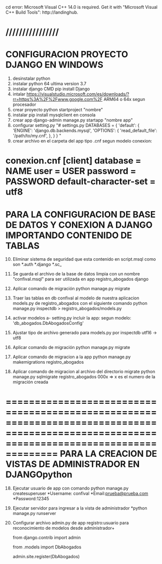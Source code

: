 cd error: Microsoft Visual C++ 14.0 is required. Get it with "Microsoft Visual C++ Build Tools": http://landinghub.

////////////////
=======================================================================================================================================
CONFIGURACION PROYECTO DJANGO EN WINDOWS
=======================================================================================================================================

1. desinstalar python
2. instalar python 64 ultima version 3.7
3. instalar django CMD pip install Django
4. intalar https://visualstudio.microsoft.com/es/downloads/?rr=https%3A%2F%2Fwww.google.com%2F ARM64 o 64x segun procesador
5. crear proyecto python startproject "nombre"
6. instalar pip install mysqlclient en consola
7. crear app django-admin manage.py startapp "nombre app"
8. configurar setting.py
    "# settings.py
DATABASES = {
    'default': {
        'ENGINE': 'django.db.backends.mysql',
        'OPTIONS': {
            'read_default_file': '/path/to/my.cnf',
        },
    }
}
"
9. crear archivo en el carpeta del app tipo .cnf segun modelo conexion:

conexion.cnf
[client]
database = NAME
user = USER
password = PASSWORD
default-character-set = utf8
=========================================================================================================================================
PARA LA CONFIGURACION DE BASE DE DATOS Y CONEXION A DJANGO IMPORTANDO CONTENIDO DE TABLAS 
=========================================================================================================================================

10. Eliminar sistema de seguridad que esta contenido en script.msql como son
	*.auth
	*.django
	*.sc_
11. Se guarda el archivo de la base de datos limpia con un nombre "confival.msql" para ser utilizada en 
app registro_abogados django

12. Aplicar comando de migración
	python manage.py migrate

13. Traer las tablas en db confival al modelo de nuestra aplicacion models.py de registro_abogados
con el siguiente comando
	python manage.py inspectdb > registro_abogados/models.py

14. activar modelos 
   a- setting.py incluir la app:
	segun modelo:
	'db_abogados.DbAbogadosConfig'

15. Ajustar tipo de archivo generado para models.py por inspectdb utf16 -> utf8

16. Aplicar comando de migración
	python manage.py migrate

17. Aplicar comando de migracion a la app
	python manage.py makemigrations registro_abogados

18. Aplicar comando de migracion al archivo del directorio migrate
	python manage.py sqlmigrate registro_abogados 000x  => x es el numero de la migración creada
	

===========================================================================================================================================
PARA LA CREACION DE VISTAS DE ADMINISTRADOR EN DJANGOpython
===========================================================================================================================================

18. Ejecutar usuario de app con comando python manage.py createsuperuser
	*Username: confival
	*Email:prueba@prueba.com
	*Password:12345

19. Ejecutar servidor para ingresar a la vista de administrador
	*python manage.py runserver

20. Configurar archivo admin.py de app registro:usuario para reconocimiento de modelos desde administrador+

	from django.contrib import admin

	from .models import DbAbogados

	admin.site.register(DbAbogados)
